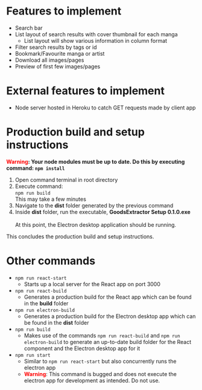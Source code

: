 # Features to implement

- Search bar
- List layout of search results with cover thumbnail for each manga
  - List layout will show various information in column format
- Filter search results by tags or id
- Bookmark/Favourite manga or artist
- Download all images/pages
- Preview of first few images/pages

# External features to implement

- Node server hosted in Heroku to catch GET requests made by client app

# Production build and setup instructions

<b><span style="color: red;">Warning</span>: Your node modules must be up to date. Do this by executing command: `npm install`</b>

1. Open command terminal in root directory
2. Execute command:
   <br>
   `npm run build`
   <br>
   This may take a few minutes
3. Navigate to the <b>dist</b> folder generated by the previous command
4. Inside <b>dist</b> folder, run the executable, <b>GoodsExtractor Setup 0.1.0.exe</b>
   <br>
   <br>
   At this point, the Electron desktop application should be running.

This concludes the production build and setup instructions.

# Other commands
- `npm run react-start`
  - Starts up a local server for the React app on port 3000
- `npm run react-build`
  - Generates a production build for the React app which can be found in the <b>build</b> folder
- `npm run electron-build`
  - Generates a production build for the Electron desktop app which can be found in the <b>dist</b> folder
- `npm run build`
  - Makes use of the commands `npm run react-build` and `npm run electron-build` to generate an up-to-date build folder for the React component and the Electron desktop app for it
- `npm run start`
  - Similar to `npm run react-start` but also concurrently runs the electron app
  - <span style="color: red;"><b>Warning</b></span>: This command is bugged and does not execute the electron app for development as intended. Do not use.
